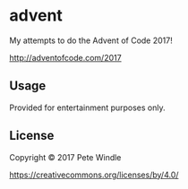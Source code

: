 # advent

My attempts to do the Advent of Code 2017!

http://adventofcode.com/2017

## Usage

Provided for entertainment purposes only.

## License

Copyright © 2017 Pete Windle

https://creativecommons.org/licenses/by/4.0/


